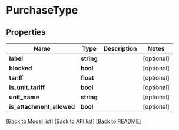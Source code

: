 # PurchaseType

## Properties
Name | Type | Description | Notes
------------ | ------------- | ------------- | -------------
**label** | **string** |  | [optional] 
**blocked** | **bool** |  | [optional] 
**tariff** | **float** |  | [optional] 
**is_unit_tariff** | **bool** |  | [optional] 
**unit_name** | **string** |  | [optional] 
**is_attachment_allowed** | **bool** |  | [optional] 

[[Back to Model list]](../README.md#documentation-for-models) [[Back to API list]](../README.md#documentation-for-api-endpoints) [[Back to README]](../README.md)



